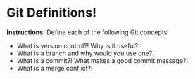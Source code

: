 # Git Definitions!

**Instructions:** Define each of the following Git concepts!

* What is version control?!  Why is it useful?!
* What is a branch and why would you use one?!
* What is a commit?! What makes a good commit message?!
* What is a merge conflict?!